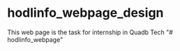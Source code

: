 # hodlinfo_webpage_design
This web page is the task for internship in Quadb Tech
"# hodlinfo_webpage" 
